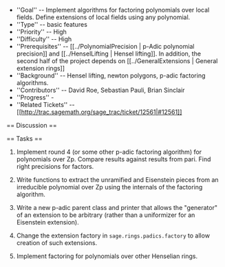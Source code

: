  * ''Goal'' -- Implement algorithms for factoring polynomials over local fields.  Define extensions of local fields using any polynomial.
 * ''Type'' -- basic features
 * ''Priority'' -- High
 * ''Difficulty'' -- High
 * ''Prerequisites'' -- [[../PolynomialPrecision | p-Adic polynomial precision]] and [[../HenselLifting | Hensel lifting]].  In addition, the second half of the project depends on [[../GeneralExtensions | General extension rings]]
 * ''Background'' -- Hensel lifting, newton polygons, p-adic factoring algorithms.
 * ''Contributors'' -- David Roe, Sebastian Pauli, Brian Sinclair
 * ''Progress'' - 
 * ''Related Tickets'' -- [[http://trac.sagemath.org/sage_trac/ticket/12561|#12561]]

== Discussion ==

== Tasks ==

 1. Implement round 4 (or some other p-adic factoring algorithm) for polynomials over Zp.  Compare results against results from pari.  Find right precisions for factors.

 1. Write functions to extract the unramified and Eisenstein pieces from an irreducible polynomial over Zp using the internals of the factoring algorithm.

 1. Write a new p-adic parent class and printer that allows the "generator" of an extension to be arbitrary (rather than a uniformizer for an Eisenstein extension).

 1. Change the extension factory in `sage.rings.padics.factory` to allow creation of such extensions.

 1. Implement factoring for polynomials over other Henselian rings.

